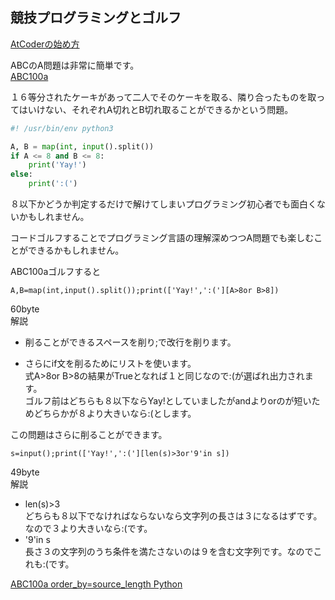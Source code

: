 ## 競技プログラミングとゴルフ

[AtCoderの始め方](https://github.com/ebi-cp/docs/blob/master/start-atcoder.md)  

ABCのA問題は非常に簡単です。  
[ABC100a](https://abc100.contest.atcoder.jp/tasks/abc100_a)

１６等分されたケーキがあって二人でそのケーキを取る、隣り合ったものを取ってはいけない、それぞれA切れとB切れ取ることができるかという問題。  

```py
#! /usr/bin/env python3

A, B = map(int, input().split())
if A <= 8 and B <= 8:
    print('Yay!')
else:
    print(':(')
```
８以下かどうか判定するだけで解けてしまいプログラミング初心者でも面白くないかもしれません。  

コードゴルフすることでプログラミング言語の理解深めつつA問題でも楽しむことができるかもしれません。


ABC100aゴルフすると  
```
A,B=map(int,input().split());print(['Yay!',':('][A>8or B>8])
```
60byte  
解説  
- 削ることができるスペースを削り;で改行を削ります。

- さらにif文を削るためにリストを使います。  
式A>8or B>8の結果がTrueとなれば１と同じなので:(が選ばれ出力されます。  
ゴルフ前はどちらも８以下ならYay!としていましたがandよりorのが短いためどちらかが８より大きいなら:(とします。  

この問題はさらに削ることができます。  

```
s=input();print(['Yay!',':('][len(s)>3or'9'in s])
```
49byte  
解説
- len(s)>3  
どちらも８以下でなければならないなら文字列の長さは３になるはずです。なので３より大きいなら:(です。  
- '9'in s  
長さ３の文字列のうち条件を満たさないのは９を含む文字列です。なのでこれも:(です。  

[ABC100a order_by=source_length Python](https://abc100.contest.atcoder.jp/submissions/all/1?order_by=source_length&task_screen_name=abc100_a&language_screen_name=python3_3.4.3&status=AC)


























